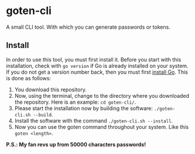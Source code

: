 # goten-cli

A small CLI tool. With which you can generate passwords or tokens.

## Install

In order to use this tool, you must first install it. Before you start with this installation, check with `go version` if Go is already installed on your system. If you do not get a version number back, then you must first [install Go](https://go.dev/doc/install). This is done as follows:

1) You download this repository.
2) Now, using the terminal, change to the directory where you downloaded the repository. Here is an example: `cd goten-cli/`.
3) Please start the installation now by building the software: `./goten-cli.sh --build`.
4) Install the software with the command `./goten-cli.sh --install`.
5) Now you can use the goten command throughout your system. Like this `goten <length>`.
   
**P.S.: My fan revs up from 50000 characters passwords!**